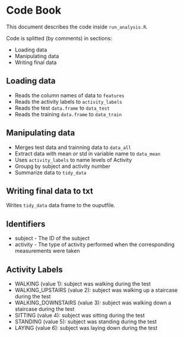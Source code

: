 # Code Book

This document describes the code inside `run_analysis.R`.

Code is splitted (by comments) in sections:

* Loading data
* Manipulating data
* Writing final data


## Loading data

* Reads the column names of data to `features`
* Reads the activity labels to `activity_labels`
* Reads the test `data.frame` to `data_test`
* Reads the training `data.frame` to `data_train`

## Manipulating data

* Merges test data and trainning data to `data_all`
* Extract data with mean or std in variable name to `data_mean`
* Uses `activity_labels` to name levels of Activity
* Groupg by subject and activity number
* Summarize data to `tidy_data`


## Writing final data to txt

Writes `tidy_data` data frame to the ouputfile.

## Identifiers
* subject - The ID of the subject
* activity - The type of activity performed when the corresponding measurements were taken

## Activity Labels

* WALKING (value 1): subject was walking during the test
* WALKING_UPSTAIRS (value 2): subject was walking up a staircase during the test
* WALKING_DOWNSTAIRS (value 3): subject was walking down a staircase during the test
* SITTING (value 4): subject was sitting during the test
* STANDING (value 5): subject was standing during the test
* LAYING (value 6): subject was laying down during the test
